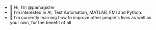 - 👋 Hi, I’m @pamagister
- 👀 I’m interested in AI, Test Automation, MATLAB, FMI and Python.
- 🌱 I’m currently learning how to improve other people's lives as well as your own, for the benefit of all

<!---
pamagister/pamagister is a ✨ special ✨ repository because its `README.md` (this file) appears on your GitHub profile.
You can click the Preview link to take a look at your changes.
--->
